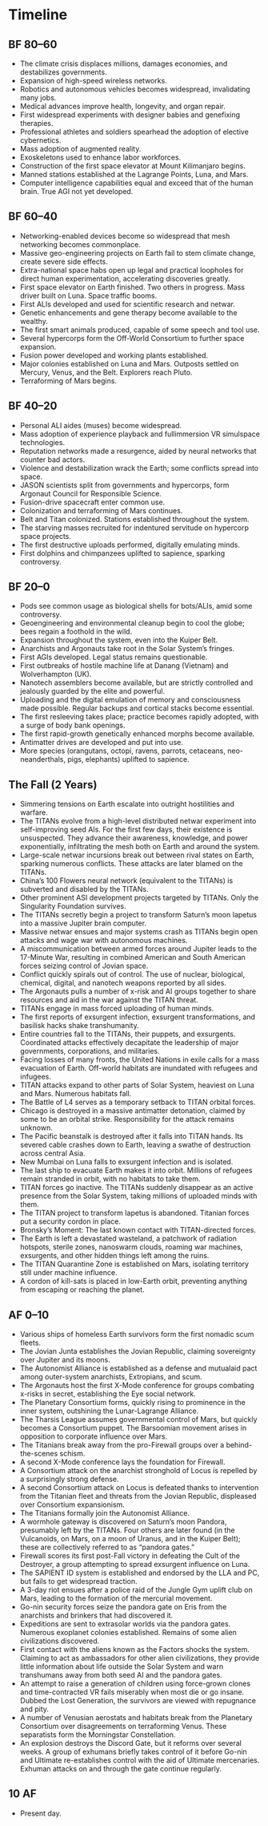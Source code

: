 # Timeline

## BF 80–60

- The climate crisis displaces millions, damages economies, and destabilizes governments.
- Expansion of high-speed wireless networks.
- Robotics and autonomous vehicles becomes widespread, invalidating many jobs.
- Medical advances improve health, longevity, and organ repair.
- First widespread experiments with designer babies and genefixing therapies.
- Professional athletes and soldiers spearhead the adoption of elective cybernetics.
- Mass adoption of augmented reality.
- Exoskeletons used to enhance labor workforces.
- Construction of the first space elevator at Mount Kilimanjaro begins.
- Manned stations established at the Lagrange Points, Luna, and Mars.
- Computer intelligence capabilities equal and exceed that of the human brain. True AGI not yet developed.

## BF 60–40

- Networking-enabled devices become so widespread that mesh networking becomes commonplace.
- Massive geo-engineering projects on Earth fail to stem climate change, create severe side effects.
- Extra-national space habs open up legal and practical loopholes for direct human experimentation, accelerating discoveries greatly.
- First space elevator on Earth finished. Two others in progress. Mass driver built on Luna. Space traffic booms.
- First ALIs developed and used for scientific research and netwar.
- Genetic enhancements and gene therapy become available to the wealthy.
- The first smart animals produced, capable of some speech and tool use.
- Several hypercorps form the Off-World Consortium to further space expansion.
- Fusion power developed and working plants established.
- Major colonies established on Luna and Mars. Outposts settled on Mercury, Venus, and the Belt. Explorers reach Pluto.
- Terraforming of Mars begins.

## BF 40–20

- Personal ALI aides (muses) become widespread.
- Mass adoption of experience playback and fullimmersion VR simulspace technologies.
- Reputation networks made a resurgence, aided by neural networks that counter bad actors.
- Violence and destabilization wrack the Earth; some conflicts spread into space.
- JASON scientists split from governments and hypercorps, form Argonaut Council for Responsible Science.
- Fusion-drive spacecraft enter common use.
- Colonization and terraforming of Mars continues.
- Belt and Titan colonized. Stations established throughout the system.
- The starving masses recruited for indentured servitude on hypercorp space projects.
- The first destructive uploads performed, digitally emulating minds.
- First dolphins and chimpanzees uplifted to sapience, sparking controversy.

## BF 20–0

- Pods see common usage as biological shells for bots/ALIs, amid some controversy.
- Geoengineering and environmental cleanup begin to cool the globe; bees regain a foothold in the wild.
- Expansion throughout the system, even into the Kuiper Belt.
- Anarchists and Argonauts take root in the Solar System’s fringes.
- First AGIs developed. Legal status remains questionable.
- First outbreaks of hostile machine life at Danang (Vietnam) and Wolverhampton (UK).
- Nanotech assemblers become available, but are strictly controlled and jealously guarded by the elite and powerful.
- Uploading and the digital emulation of memory and consciousness made possible. Regular backups and cortical stacks become essential.
- The first resleeving takes place; practice becomes rapidly adopted, with a surge of body bank openings.
- The first rapid-growth genetically enhanced morphs become available.
- Antimatter drives are developed and put into use.
- More species (orangutans, octopi, ravens, parrots, cetaceans, neo-neanderthals, pigs, elephants) uplifted to sapience.

## The Fall (2 Years)

- Simmering tensions on Earth escalate into outright hostilities and warfare.
- The TITANs evolve from a high-level distributed netwar experiment into self-improving seed AIs. For the first few days, their existence is unsuspected. They advance their awareness, knowledge, and power exponentially, infiltrating the mesh both on Earth and around the system.
- Large-scale netwar incursions break out between rival states on Earth, sparking numerous conflicts. These attacks are later blamed on the TITANs.
- China’s 100 Flowers neural network (equivalent to the TITANs) is subverted and disabled by the TITANs.
- Other prominent ASI development projects targeted by TITANs. Only the Singularity Foundation survives.
- The TITANs secretly begin a project to transform Saturn’s moon Iapetus into a massive Jupiter brain computer.
- Massive netwar ensues and major systems crash as TITANs begin open attacks and wage war with autonomous machines.
- A miscommunication between armed forces around Jupiter leads to the 17-Minute War, resulting in combined American and South American forces seizing control of Jovian space.
- Conflict quickly spirals out of control. The use of nuclear, biological, chemical, digital, and nanotech weapons reported by all sides.
- The Argonauts pulls a number of x-risk and AI groups together to share resources and aid in the war against the TITAN threat.
- TITANs engage in mass forced uploading of human minds.
- The first reports of exsurgent infection, exsurgent transformations, and basilisk hacks shake transhumanity.
- Entire countries fall to the TITANs, their puppets, and exsurgents. Coordinated attacks effectively decapitate the leadership of major governments, corporations, and militaries.
- Facing losses of many fronts, the United Nations in exile calls for a mass evacuation of Earth. Off-world habitats are inundated with refugees and infugees.
- TITAN attacks expand to other parts of Solar System, heaviest on Luna and Mars. Numerous habitats fall.
- The Battle of L4 serves as a temporary setback to TITAN orbital forces.
- Chicago is destroyed in a massive antimatter detonation, claimed by some to be an orbital strike. Responsibility for the attack remains unknown.
- The Pacific beanstalk is destroyed after it falls into TITAN hands. Its severed cable crashes down to Earth, leaving a swathe of destruction across central Asia.
- New Mumbai on Luna falls to exsurgent infection and is isolated.
- The last ship to evacuate Earth makes it into orbit. Millions of refugees remain stranded in orbit, with no habitats to take them.
- TITAN forces go inactive. The TITANs suddenly disappear as an active presence from the Solar System, taking millions of uploaded minds with them.
- The TITAN project to transform Iapetus is abandoned. Titanian forces put a security cordon in place.
- Bronsky’s Moment: The last known contact with TITAN-directed forces.
- The Earth is left a devastated wasteland, a patchwork of radiation hotspots, sterile zones, nanoswarm clouds, roaming war machines, exsurgents, and other hidden things left among the ruins.
- The TITAN Quarantine Zone is established on Mars, isolating territory still under machine influence.
- A cordon of kill-sats is placed in low-Earth orbit, preventing anything from escaping or reaching the planet.

## AF 0–10

- Various ships of homeless Earth survivors form the first nomadic scum fleets.
- The Jovian Junta establishes the Jovian Republic, claiming sovereignty over Jupiter and its moons.
- The Autonomist Alliance is established as a defense and mutualaid pact among outer-system anarchists, Extropians, and scum.
- The Argonauts host the first X-Mode conference for groups combating x-risks in secret, establishing the Eye social network.
- The Planetary Consortium forms, quickly rising to prominence in the inner system, outshining the Lunar-Lagrange Alliance.
- The Tharsis League assumes governmental control of Mars, but quickly becomes a Consortium puppet. The Barsoomian movement arises in opposition to corporate influence over Mars.
- The Titanians break away from the pro-Firewall groups over a behind-the-scenes schism.
- A second X-Mode conference lays the foundation for Firewall.
- A Consortium attack on the anarchist stronghold of Locus is repelled by a surprisingly strong defense.
- A second Consortium attack on Locus is defeated thanks to intervention from the Titanian fleet and threats from the Jovian Republic, displeased over Consortium expansionism.
- The Titanians formally join the Autonomist Alliance.
- A wormhole gateway is discovered on Saturn’s moon Pandora, presumably left by the TITANs. Four others are later found (in the Vulcanoids, on Mars, on a moon of Uranus, and in the Kuiper Belt); these are collectively referred to as “pandora gates.”
- Firewall scores its first post-Fall victory in defeating the Cult of the Destroyer, a group attempting to spread exsurgent influence on Luna.
- The SAPIENT ID system is established and endorsed by the LLA and PC, but fails to get widespread traction.
- A 3-day riot ensues after a police raid of the Jungle Gym uplift club on Mars, leading to the formation of the mercurial movement.
- Go-nin security forces seize the pandora gate on Eris from the anarchists and brinkers that had discovered it.
- Expeditions are sent to extrasolar worlds via the pandora gates. Numerous exoplanet colonies established. Remains of some alien civilizations discovered.
- First contact with the aliens known as the Factors shocks the system. Claiming to act as ambassadors for other alien civilizations, they provide little information about life outside the Solar System and warn transhumans away from both seed AI and the pandora gates.
- An attempt to raise a generation of children using force-grown clones and time-contracted VR fails miserably when most die or go insane. Dubbed the Lost Generation, the survivors are viewed with repugnance and pity.
- A number of Venusian aerostats and habitats break from the Planetary Consortium over disagreements on terraforming Venus. These separatists form the Morningstar Constellation.
- An explosion destroys the Discord Gate, but it reforms over several weeks. A group of exhumans briefly takes control of it before Go-nin and Ultimate re-establishes control with the aid of Ultimate mercenaries. Exhuman attacks on and through the gate continue regularly.

## 10 AF

- Present day.
